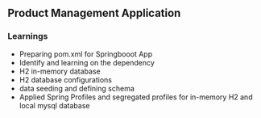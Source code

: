 ## Product Management Application

### Learnings
- Preparing pom.xml for Springbooot App
- Identify and learning on the dependency
- H2 in-memory database
- H2 database configurations
- data seeding and defining schema
- Applied Spring Profiles and segregated profiles for in-memory H2 and local mysql database
